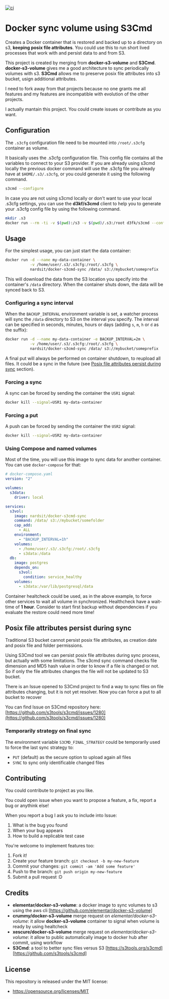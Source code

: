 [![ci](https://github.com/nards-it/docker-s3cmd-sync/actions/workflows/main.yaml/badge.svg?branch=main)](https://github.com/nards-it/docker-s3cmd-sync/actions/workflows/main.yaml)

# Docker sync volume using S3Cmd
Creates a Docker container that is restored and backed up to a directory on s3, **keeping posix file attributes**.
You could use this to run short lived processes that work with and persist data to and from S3.

This project is created by merging from **docker-s3-volume** and **S3Cmd**.
**docker-s3-volume** gives me a good architecture to sync periodically volumes with s3.
**S3Cmd** allows me to preserve posix file attributes into s3 bucket, usign additional attributes.

I need to fork away from that projects because no one grants me all features and my features are incompatible with evolution of the other projects.

I actually mantain this project. You could create issues or contribute as you want.

## Configuration

The ``.s3cfg`` configuration file need to be mounted into ``/root/.s3cfg`` container as volume.

It basically uses the .s3cfg configuration file. This config file contains all the variables to connect to your S3 provider. If you are already using s3cmd locally the previous docker command will use the .s3cfg file you already have at ``$HOME/.s3/.s3cfg``, or you could generate it using the following command.

```bash
s3cmd --configure
```

In case you are not using s3cmd locally or don't want to use your local .s3cfg settings, you can use the **d3kf/s3cmd** client to help you to generate your .s3cfg config file by using the following command.

```sh
mkdir .s3
docker run --rm -ti -v $(pwd):/s3 -v $(pwd)/.s3:/root d3fk/s3cmd --configure
```

## Usage

For the simplest usage, you can just start the data container:

```bash
docker run -d --name my-data-container \
           -v /home/user/.s3/.s3cfg:/root/.s3cfg \
           nardsit/docker-s3cmd-sync /data/ s3://mybucket/someprefix
```

This will download the data from the S3 location you specify into the
container's `/data` directory. When the container shuts down, the data will be
synced back to S3.

### Configuring a sync interval

When the `BACKUP_INTERVAL` environment variable is set, a watcher process will
sync the `/data` directory to S3 on the interval you specify. The interval can
be specified in seconds, minutes, hours or days (adding `s`, `m`, `h` or `d` as
the suffix):

```bash
docker run -d --name my-data-container -e BACKUP_INTERVAL=2m \
           -v /home/user/.s3/.s3cfg:/root/.s3cfg \
           nardsit/docker-s3cmd-sync /data/ s3://mybucket/someprefix
```

A final put will always be performed on container shutdown, to reupload all files. It could be a sync in the future (see [Posix file attributes persist during sync](#posix-file-attributes-persist-during-sync) section).

### Forcing a sync

A sync can be forced by sending the container the `USR1` signal:

```bash
docker kill --signal=USR1 my-data-container
```

### Forcing a put

A push can be forced by sending the container the `USR2` signal:

```bash
docker kill --signal=USR2 my-data-container
```

### Using Compose and named volumes

Most of the time, you will use this image to sync data for another container.
You can use `docker-compose` for that:

```yaml
# docker-compose.yaml
version: "2"

volumes:
  s3data:
    driver: local

services:
  s3vol:
    image: nardsit/docker-s3cmd-sync
    command: /data/ s3://mybucket/somefolder
    cap_add:
      - ALL
    environment:
      - "BACKUP_INTERVAL=1h"
    volumes:
      - /home/user/.s3/.s3cfg:/root/.s3cfg
      - s3data:/data
  db:
    image: postgres
    depends_on:
      s3vol:
        condition: service_healthy
    volumes:
      - s3data:/var/lib/postgresql/data
```

Container healtcheck could be used, as in the above example, to force other services to wait all volume in synchronized. Healthcheck have a wait-time of **1 hour**.
Consider to start first backup without dependencies if you evaluate the restore could need more time!

## Posix file attributes persist during sync

Traditional S3 bucket cannot persist posix file attributes, as creation date and posix file and folder permissions.

Using S3Cmd tool we can persist posix file attributes during sync process, but actually with some limitations. The s3cmd sync command checks file dimension and MD5 hash value in order to know if a file is changed or not. So if only the file attributes changes the file will not be updated to S3 bucket.

There is an Issue opened to S3Cmd project to find a way to sync files on file attributes changing, but it is not yet resolver. Now you can force a put to all bucket to recover 

You can find Issue on S3Cmd repository here: [https://github.com/s3tools/s3cmd/issues/1280](https://github.com/s3tools/s3cmd/issues/1280)

### Temporarily strategy on final sync

The environment variable `S3CMD_FINAL_STRATEGY` could be temporarily used to force the last sync strategy to:
- `PUT` (default) as the secure option to upload again all files
- `SYNC` to sync only identificable changed files

## Contributing

You could contribute to project as you like.

You could open issue when you want to propose a feature, a fix, report a bug or anythink else!

When you report a bug I ask you to include into Issue:
1. What is the bug you found
2. When your bug appears
3. How to build a replicable test case

You're welcome to implement features too:
1. Fork it!
2. Create your feature branch: `git checkout -b my-new-feature`
3. Commit your changes: `git commit -am 'Add some feature'`
4. Push to the branch: `git push origin my-new-feature`
5. Submit a pull request :D

## Credits

- **elementar/docker-s3-volume**: a docker image to sync volumes to s3 using the aws cli [https://github.com/elementar/docker-s3-volume]
- **crummy/docker-s3-volume** merge request on *elementar/docker-s3-volume*: it allow **docker-s3-volume** container to signal when volume is ready by using healtcheck
- **xescure/docker-s3-volume** merge request on *elementar/docker-s3-volume*: it allow to public automatically image to docker hub after commit, using workflow
- **S3Cmd**: a tool to better sync files versus S3 [https://s3tools.org/s3cmd] [https://github.com/s3tools/s3cmd]


## License

This repository is released under the MIT license:

* https://opensource.org/licenses/MIT
